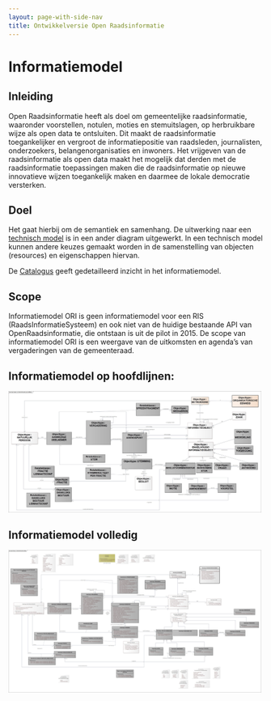 ```yaml
---
layout: page-with-side-nav
title: Ontwikkelversie Open Raadsinformatie
---
```


# Informatiemodel

## Inleiding
Open Raadsinformatie heeft als doel om gemeentelijke raadsinformatie, waaronder voorstellen, notulen, moties en stemuitslagen, op herbruikbare wijze als open data te ontsluiten. Dit maakt de raadsinformatie toegankelijker en vergroot de informatiepositie van raadsleden, journalisten, onderzoekers, belangenorganisaties en inwoners. Het vrijgeven van de raadsinformatie als open data maakt het mogelijk dat derden met de raadsinformatie toepassingen maken die de raadsinformatie op nieuwe innovatieve wijzen toegankelijk maken en daarmee de lokale democratie versterken.  

## Doel

Het gaat hierbij om de semantiek en samenhang. De uitwerking naar een [technisch model](./Uitwisselingsmodel.md) is in een ander diagram uitgewerkt. In een technisch model kunnen andere keuzes gemaakt worden in de samenstelling van objecten (resources) en eigenschappen hiervan.

De [Catalogus](./Catalogus03-2021.html) geeft gedetailleerd inzicht in het informatiemodel.
## Scope

Informatiemodel ORI is geen informatiemodel voor een RIS (RaadsInformatieSysteem) en ook niet van de huidige bestaande API van OpenRaadsinformatie, die ontstaan is uit de pilot in 2015. De scope van informatiemodel ORI is een weergave van de uitkomsten en agenda’s van vergaderingen van de gemeenteraad.

## Informatiemodel op hoofdlijnen:

<!--
![Informatiemodel volledig Open Raadsinformatie](https://raw.githubusercontent.com/VNG-Realisatie/ODS-Open-Raadsinformatie/master/docs/Open%20Raads-%20en%20StatenInformatie%20op%20hoofdlijnen.jpg) 
-->

<img src="https://raw.githubusercontent.com/VNG-Realisatie/ODS-Open-Raadsinformatie/master/docs/Open%20Raads-%20en%20StatenInformatie%20op%20hoofdlijnen.jpg" alt=" Informatiemodel Open Raadsinformatie op hoofdlijnen" width="500"/>


## Informatiemodel volledig

<!--
![Informatiemodel volledig Open Raadsinformatie](https://raw.githubusercontent.com/VNG-Realisatie/ODS-Open-Raadsinformatie/master/docs/Open%20Raads-%20en%20StatenInformatie%20volledig.jpg)
-->

<img src="https://raw.githubusercontent.com/VNG-Realisatie/ODS-Open-Raadsinformatie/master/docs/Open%20Raads-%20en%20StatenInformatie%20volledig.jpg" alt=" Informatiemodel Open Raadsinformatie volledig" width="500"/>
